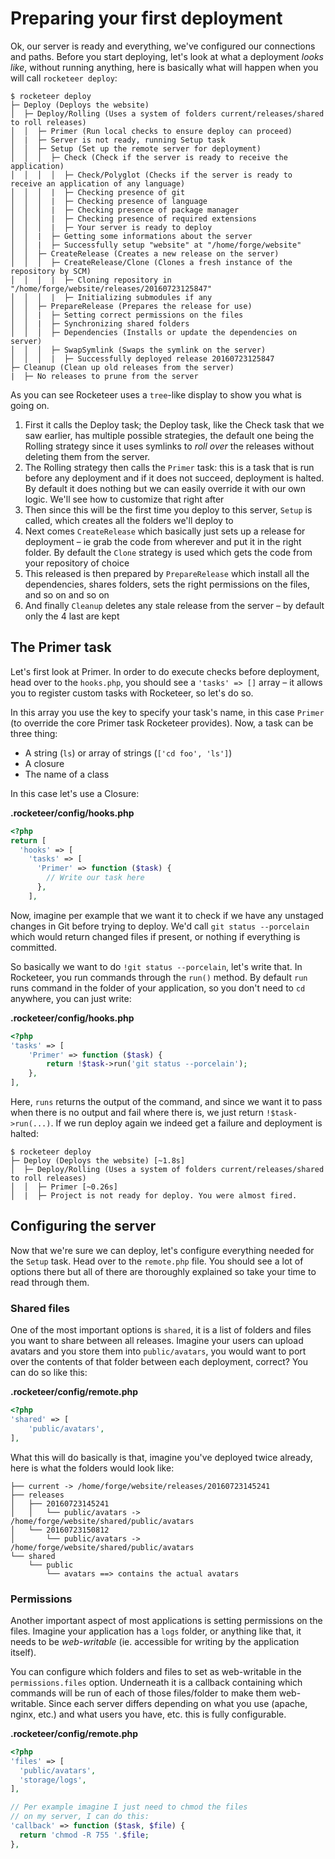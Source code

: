 # Preparing your first deployment

Ok, our server is ready and everything, we've configured our connections and paths. Before you start deploying, let's look at what a deployment _looks like_, without running anything, here is basically what will happen when you will call `rocketeer deploy`:

```shell
$ rocketeer deploy
├─ Deploy (Deploys the website)
│  ├─ Deploy/Rolling (Uses a system of folders current/releases/shared to roll releases)
│  │  ├─ Primer (Run local checks to ensure deploy can proceed)
│  |  ├─ Server is not ready, running Setup task
│  │  ├─ Setup (Set up the remote server for deployment)
│  │  │  ├─ Check (Check if the server is ready to receive the application)
│  │  │  │  ├─ Check/Polyglot (Checks if the server is ready to receive an application of any language)
│  │  │  |  ├─ Checking presence of git
│  │  │  |  ├─ Checking presence of language
│  │  │  |  ├─ Checking presence of package manager
│  │  │  |  ├─ Checking presence of required extensions
│  │  │  |  ├─ Your server is ready to deploy
│  │  |  ├─ Getting some informations about the server
│  │  |  ├─ Successfully setup "website" at "/home/forge/website"
│  │  ├─ CreateRelease (Creates a new release on the server)
│  │  │  ├─ CreateRelease/Clone (Clones a fresh instance of the repository by SCM)
│  │  │  |  ├─ Cloning repository in "/home/forge/website/releases/20160723125847"
│  │  │  |  ├─ Initializing submodules if any
│  │  ├─ PrepareRelease (Prepares the release for use)
│  │  |  ├─ Setting correct permissions on the files
│  │  |  ├─ Synchronizing shared folders
│  │  │  ├─ Dependencies (Installs or update the dependencies on server)
│  │  │  ├─ SwapSymlink (Swaps the symlink on the server)
│  │  │  |  ├─ Successfully deployed release 20160723125847
├─ Cleanup (Clean up old releases from the server)
|  ├─ No releases to prune from the server
```

As you can see Rocketeer uses a `tree`-like display to show you what is going on.

1. First it calls the Deploy task; the Deploy task, like the Check task that we saw earlier, has multiple possible strategies, the default one being the Rolling strategy since it uses symlinks to _roll over_ the releases without deleting them from the server.
2. The Rolling strategy then calls the `Primer` task: this is a task that is run before any deployment and if it does not succeed, deployment is halted. By default it does nothing but we can easily override it with our own logic. We'll see how to customize that right after
3. Then since this will be the first time you deploy to this server, `Setup` is called, which creates all the folders we'll deploy to
4. Next comes `CreateRelease` which basically just sets up a release for deployment – ie grab the code from wherever and put it in the right folder. By default the `Clone` strategy is used which gets the code from your repository of choice
5. This released is then prepared by `PrepareRelease` which install all the dependencies, shares folders, sets the right permissions on the files, and so on and so on
6. And finally `Cleanup` deletes any stale release from the server – by default only the 4 last are kept

## The Primer task

Let's first look at Primer. In order to do execute checks before deployment, head over to the `hooks.php`, you should see a `'tasks' => []` array – it allows you to register custom tasks with Rocketeer, so let's do so.

In this array you use the key to specify your task's name, in this case `Primer` (to override the core Primer task Rocketeer provides). Now, a task can be three thing:

- A string (`ls`) or array of strings (`['cd foo', 'ls']`)
- A closure
- The name of a class

In this case let's use a Closure:

**.rocketeer/config/hooks.php**

```php
<?php
return [
  'hooks' => [
    'tasks' => [
      'Primer' => function ($task) {
        // Write our task here
      },
    ],
```

Now, imagine per example that we want it to check if we have any unstaged changes in Git before trying to deploy. We'd call `git status --porcelain` which would return changed files if present, or nothing if everything is committed.

So basically we want to do `!git status --porcelain`, let's write that. In Rocketeer, you run commands through the `run()` method. By default `run` runs command in the folder of your application, so you don't need to `cd` anywhere, you can just write:

**.rocketeer/config/hooks.php**

```php
<?php
'tasks' => [
    'Primer' => function ($task) {
        return !$task->run('git status --porcelain');
    },
],
```

Here, `runs` returns the output of the command, and since we want it to pass when there is no output and fail where there is, we just return `!$task->run(...)`. If we run deploy again we indeed get a failure and deployment is halted:

```shell
$ rocketeer deploy
├─ Deploy (Deploys the website) [~1.8s]
│  ├─ Deploy/Rolling (Uses a system of folders current/releases/shared to roll releases)
│  │  ├─ Primer [~0.26s]
│  |  ├─ Project is not ready for deploy. You were almost fired.
```

## Configuring the server

Now that we're sure we can deploy, let's configure everything needed for the `Setup` task. Head over to the `remote.php` file. You should see a lot of options there but all of there are thoroughly explained so take your time to read through them.

### Shared files

One of the most important options is `shared`, it is a list of folders and files you want to share between all releases. Imagine your users can upload avatars and you store them into `public/avatars`, you would want to port over the contents of that folder between each deployment, correct? You can do so like this:

**.rocketeer/config/remote.php**

```php
<?php
'shared' => [
    'public/avatars',
],
```

What this will do basically is that, imagine you've deployed twice already, here is what the folders would look like:

```
├── current -> /home/forge/website/releases/20160723145241
├── releases
│   ├── 20160723145241
│   │   └── public/avatars -> /home/forge/website/shared/public/avatars
│   └── 20160723150812
│       └── public/avatars -> /home/forge/website/shared/public/avatars
└── shared
    └── public
        └── avatars ==> contains the actual avatars
```

### Permissions

Another important aspect of most applications is setting permissions on the files. Imagine your application has a `logs` folder, or anything like that, it needs to be _web-writable_ (ie. accessible for writing by the application itself).

You can configure which folders and files to set as web-writable in the `permissions.files` option. Underneath it is a callback containing which commands will be run of each of those files/folder to make them web-writable. Since each server differs depending on what you use (apache, nginx, etc.) and what users you have, etc. this is fully configurable.

**.rocketeer/config/remote.php**

```php
<?php
'files' => [
  'public/avatars',
  'storage/logs',
],

// Per example imagine I just need to chmod the files
// on my server, I can do this:
'callback' => function ($task, $file) {
  return 'chmod -R 755 '.$file;
},
```
